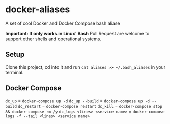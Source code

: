 # docker-aliases
A set of cool Docker and Docker Compose bash aliase

**Important: It only works in Linux' Bash** Pull Request are welcome to support other shells and operational systems.

## Setup
Clone this project, cd into it and run `cat aliases >> ~/.bash_aliases` in your terminal.

## Docker Compose
`dc_up` = `docker-compose up -d`
`dc_up --build` = `docker-compose up -d --build`
`dc_restart` = `docker-compose restart`
`dc_kill` = `docker-compose stop && docker-compose rm /y`
`dc_logs <lines> <service name>` = `docker-compose logs -f --tail <lines> <service name>`
